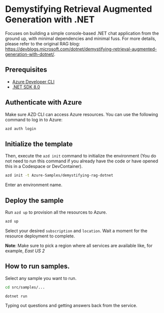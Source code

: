 # Demystifying Retrieval Augmented Generation with .NET

Focuses on building a simple console-based .NET chat application from the ground up, with minimal dependencies and minimal fuss. For more details, please refer to the original RAG blog: https://devblogs.microsoft.com/dotnet/demystifying-retrieval-augmented-generation-with-dotnet/.

## Prerequisites

- [Azure Developer CLI](https://aka.ms/azd-install)
- [.NET SDK 8.0](https://dotnet.microsoft.com/download/dotnet/8.0)

## Authenticate with Azure

Make sure AZD CLI can access Azure resources. You can use the following command to log in to Azure:

```bash
azd auth login
```

## Initialize the template

Then, execute the `azd init` command to initialize the environment (You do not need to run this command if you already have the code or have opened this in a Codespace or DevContainer).

```bash
azd init -t Azure-Samples/demystifying-rag-dotnet
```

Enter an environment name.

## Deploy the sample

Run `azd up` to provision all the resources to Azure.

```bash
azd up 
```

Select your desired `subscription` and `location`. Wait a moment for the resource deployment to complete.

**Note**: Make sure to pick a region where all services are available like, for example, *East US 2*

## How to run samples.
Select any sample you want to run.

```bash
cd src/samples/...

dotnet run
```
Typing out questions and getting answers back from the service.